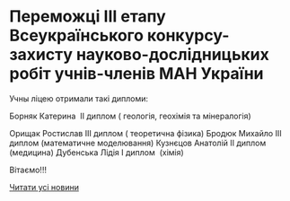 # Переможці ІІІ етапу Всеукраїнського конкурсу-захисту науково-дослідницьких робіт учнів-членів МАН України

Учны ліцею отримали такі дипломи:

Борняк Катерина  ІІ диплом ( геологія, геохімія та мінералогія)

Орищак Ростислав ІІІ диплом ( теоретична фізика)
Бродюк Михайло ІІІ диплом (математичне моделювання)
Кузнєцов Анатолій ІІ диплом (медицина)
Дубенська Лідія І диплом  (хімія)

Вітаємо!!!

[Читати усі новини](/news)
